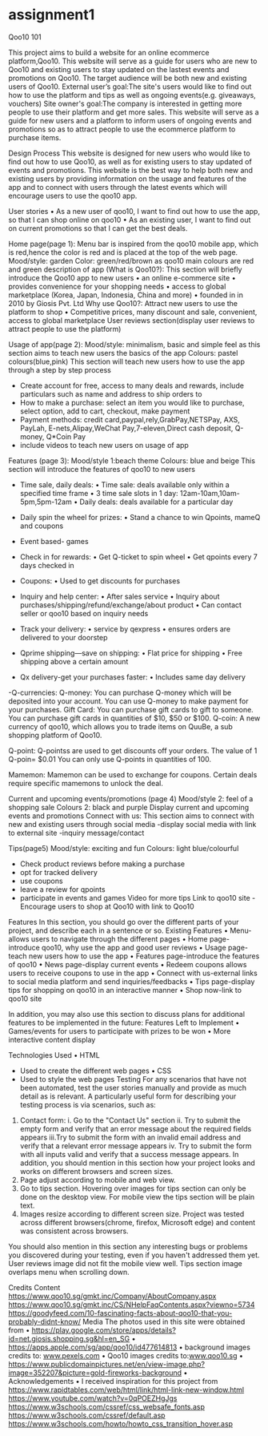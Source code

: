 # assignment1

Qoo10 101

This project aims to build a website for an online ecommerce platform,Qoo10. This website will serve as a guide for users who are new to Qoo10 and existing users to stay updated on the lastest events and promotions on Qoo10. The target audience will be both new and existing users of Qoo10. 
External user’s goal:The site's users would like to find out how to use the platform and tips as well as ongoing events(e.g. giveaways, vouchers)
Site owner's goal:The company is interested in getting more people to use their platform and get more sales. This website will serve as a guide for new users and a platform to inform users of ongoing events and promotions so as to attract people to use the ecommerce platform to purchase items.

Design Process
This website is designed for new users who would like to find out how to use Qoo10, as well as for existing users to stay updated of events and promotions. This website is the best way to help both new and existing users by providing information on the usage and features of the app and to connect with users through the latest events which will encourage users to use the qoo10 app.

User stories
•	As a new user of qoo10, I want to find out how to use the app, so that I can shop online on qoo10
•	As an existing user, I want to find out on current promotions so that I can get the best deals.

Home page(page 1):
Menu bar is inspired from the qoo10 mobile app, which is red,hence the color is red and is placed at the top of the web page.
Mood/style: garden
Color: green/red/brown as qoo10 main colours are red and green
description of app (What is Qoo10?):
This section will briefly introduce the Qoo10 app to new users
•	an online e-commerce site
•	provides convenience for your shopping needs
•	access to global marketplace (Korea, Japan, Indonesia, China and more)
•	founded in in 2010 by Giosis Pvt. Ltd
Why use Qoo10?:
Attract new users to use the platform to shop
•	Competitive prices, many discount and sale, convenient, access to global marketplace
User reviews section(display user reviews to attract people to use the platform)

Usage of app(page 2):
Mood/style: minimalism, basic and simple feel as this section aims to teach new users the basics of the app
Colours: pastel colours(blue,pink)
This section will teach new users how to use the app through a step by step process
-	Create account for free, access to many deals and rewards, include particulars such as name and address to ship orders to
-	How to make a purchase: select an item you would like to purchase, select option, add to cart, checkout, make payment 
-	Payment methods: credit card,paypal,rely,GrabPay,NETSPay, AXS, PayLah, E-nets,Alipay,WeChat Pay,7-eleven,Direct cash deposit, Q-money, Q*Coin Pay
- include videos to teach new users on usage of app

Features (page 3):
Mood/style 1:beach theme
Colours: blue and beige
This section will introduce the features of qoo10 to new users
-	Time sale, daily deals:
•	Time sale: deals available only within a specified time frame
•	3 time sale slots in 1 day: 12am-10am,10am-5pm,5pm-12am
•	Daily deals: deals available for a particular day

-	Daily spin the wheel for prizes:
•	Stand a chance to win Qpoints, mameQ and coupons

-	Event based- games

-	Check in for rewards:
•	Get Q-ticket to spin wheel
•	Get qpoints every 7 days checked in

-	Coupons:
•	Used to get discounts for purchases
 
-	Inquiry and help center:
•	After sales service
•	Inquiry about purchases/shipping/refund/exchange/about product
•	Can contact seller or qoo10 based on inquiry needs

-	Track your delivery:
•	service by qexpress
•	ensures orders are delivered to your doorstep

-	Qprime shipping—save on shipping:
•	Flat price for shipping
•	Free shipping above a certain amount

-	Qx delivery-get your purchases faster:
•	Includes same day delivery

-Q-currencies:
Q-money:
You can purchase Q-money which will be deposited into your account.
You can use Q-money to make payment for your purchases.
Gift Card:
You can purchase gift cards to gift to someone.
You can purchase gift cards in quantities of $10, $50 or $100.
Q-coin:
A new currency of qoo10, which allows you to trade items on QuuBe,
a sub shopping platform of Qoo10.

Q-point:
Q-pointss are used to get discounts off your orders.
The value of 1 Q-poin= $0.01
You can only use Q-points in quantities of 100.

Mamemon:
Mamemon can be used to exchange for coupons.
Certain deals require specific mamemons to unlock the deal.

Current and upcoming events/promotions (page 4)
Mood/style 2: feel of a shopping sale
Colours 2: black and purple
Display current and upcoming events and promotions
Connect with us:
This section aims to connect with new and existing users through social media
-display social media with link to external site
-inquiry message/contact

Tips(page5)
Mood/style: exciting and fun
Colours: light blue/colourful
-	Check product reviews before making a purchase
-	opt for tracked delivery
-	use coupons
-	leave a review for qpoints
-	participate in events and games
Video for more tips
Link to qoo10 site - Encourage users to shop at Qoo10 with link to Qoo10


Features
In this section, you should go over the different parts of your project, and describe each in a sentence or so.
Existing Features
•	Menu-allows users to navigate through the different pages
•	Home page-introduce qoo10, why use the app and good user reviews
•	Usage page-teach new users how to use the app
•	Features page-introduce the features of qoo10
•	News page-display current events
•	Redeem coupons allows users to receive coupons to use in the app
•	Connect with us-external links to social media platform and send inquiries/feedbacks
•	Tips page-display tips for shopping on qoo10 in an interactive manner
•	Shop now-link to qoo10 site

In addition, you may also use this section to discuss plans for additional features to be implemented in the future:
Features Left to Implement
•	Games/events for users to participate with prizes to be won
•	More interactive content display

Technologies Used
•	HTML
-	Used to create the different web pages
•	CSS
-	Used to style the web pages
Testing
For any scenarios that have not been automated, test the user stories manually and provide as much detail as is relevant. A particularly useful form for describing your testing process is via scenarios, such as:
1.	Contact form:
i.	Go to the "Contact Us" section
ii.	Try to submit the empty form and verify that an error message about the required fields appears
iii.Try to submit the form with an invalid email address and verify that a relevant error message appears
iv.	Try to submit the form with all inputs valid and verify that a success message appears.
In addition, you should mention in this section how your project looks and works on different browsers and screen sizes.
2. Page adjust according to mobile and web view. 
3. Go to tips section. Hovering over images for tips section can only be done on the desktop view. For mobile view the tips section will be plain text. 
4. Images resize according to different screen size.
Project was tested across different browsers(chrome, firefox, Microsoft edge) and content was consistent across browsers.

You should also mention in this section any interesting bugs or problems you discovered during your testing, even if you haven't addressed them yet.
User reviews image did not fit the mobile view well. Tips section image overlaps menu when scrolling down.


Credits
Content
https://www.qoo10.sg/gmkt.inc/Company/AboutCompany.aspx
https://www.qoo10.sg/gmkt.inc/CS/NHelpFaqContents.aspx?viewno=5734
https://goodyfeed.com/10-fascinating-facts-about-qoo10-that-you-probably-didnt-know/
Media
The photos used in this site were obtained from 
•	https://play.google.com/store/apps/details?id=net.giosis.shopping.sg&hl=en_SG
•	https://apps.apple.com/sg/app/qoo10/id477614813
•	background images credits to: www.pexels.com
•	Qoo10 images credits to:www.qoo10.sg
•	https://www.publicdomainpictures.net/en/view-image.php?image=352207&picture=gold-fireworks-background
•	
Acknowledgements
•	I received inspiration for this project from 
https://www.rapidtables.com/web/html/link/html-link-new-window.html
https://www.youtube.com/watch?v=0qPOEZHgJgs
https://www.w3schools.com/cssref/css_websafe_fonts.asp
https://www.w3schools.com/cssref/default.asp
https://www.w3schools.com/howto/howto_css_transition_hover.asp



